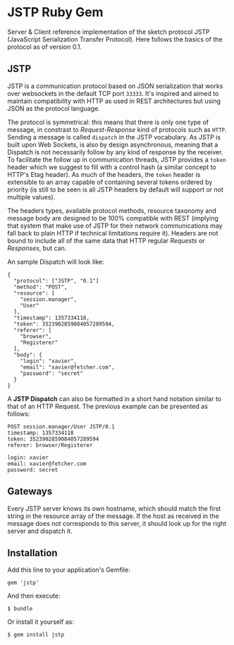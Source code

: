 # JSTP Ruby Gem

Server & Client reference implementation of the sketch protocol JSTP (JavaScript Serialization Transfer Protocol). Here follows the basics of the protocol as of version 0.1.

JSTP
----

JSTP is a communication protocol based on JSON serialization that works over websockets in the default TCP port `33333`. It's inspired and aimed to maintain compatibility with HTTP as used in REST architectures but using JSON as the protocol language.

The protocol is symmetrical: this means that there is only one type of message, in constrast to _Request-Response_ kind of protocols such as `HTTP`. Sending a message is called `dispatch` in the JSTP vocabulary. As JSTP is built upon Web Sockets, is also by design asynchronous, meaning that a Dispatch is not necessarily follow by any kind of response by the receiver. To facilitate the follow up in communication threads, JSTP provides a `token` header which we suggest to fill with a control hash (a similar concept to HTTP's Etag header). As much of the headers, the `token` header is extensible to an array capable of containing several tokens ordered by priority (is still to be seen is all JSTP headers by default will support or not multiple values).

The headers types, available protocol methods, resource taxonomy and message body are designed to be 100% compatible with REST (implying that system that make use of JSTP for their network communications may fall back to plain HTTP if technical limitations require it). Headers are not bound to include all of the same data that HTTP regular _Requests_ or _Responses_, but can.

An sample Dispatch will look like:

    {
      "protocol": ["JSTP", "0.1"]
      "method": "POST", 
      "resource": [
        "session.manager",
        "User"
      ],
      "timestamp": 1357334118,
      "token": 3523902859084057289594,
      "referer": [
        "browser",
        "Registerer"
      ],
      "body": {
        "login": "xavier",
        "email": "xavier@fetcher.com",
        "password": "secret"
      }
    }

A **JSTP Dispatch** can also be formatted in a short hand notation similar to that of an HTTP Request. The previous example can be presented as follows:

    POST session.manager/User JSTP/0.1
    timestamp: 1357334118
    token: 3523902859084057289594
    referer: browser/Registerer
    
    login: xavier
    email: xavier@fetcher.com
    password: secret

Gateways
--------

Every JSTP server knows its own hostname, which should match the first string in the resource array of the message. If the host as received in the message does not corresponds to this server, it should look up for the right server and dispatch it.

## Installation

Add this line to your application's Gemfile:

    gem 'jstp'

And then execute:

    $ bundle

Or install it yourself as:

    $ gem install jstp